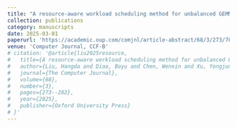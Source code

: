 ```yaml
---
title: "A resource-aware workload scheduling method for unbalanced GEMMs on GPUs"
collection: publications
category: manuscripts
date: 2025-03-01
paperurl: 'https://academic.oup.com/comjnl/article-abstract/68/3/273/7841854'
venue: 'Computer Journal, CCF-B'
# citation: '@article{liu2025resource,
#   title={A resource-aware workload scheduling method for unbalanced GEMMs on GPUs},
#   author={Liu, Hangda and Diao, Boyu and Chen, Wenxin and Xu, Yongjun},
#   journal={The Computer Journal},
#   volume={68},
#   number={3},
#   pages={273--282},
#   year={2025},
#   publisher={Oxford University Press}
# }'
---
```


	

